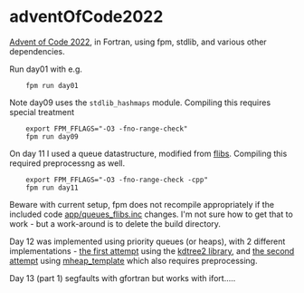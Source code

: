 # adventOfCode2022

[Advent of Code 2022](https://adventofcode.com/2022), in Fortran, using fpm, stdlib, and various other dependencies.

Run day01 with e.g.
```        
    fpm run day01
```

Note day09 uses the `stdlib_hashmaps` module. Compiling this requires special
treatment
```
    export FPM_FFLAGS="-O3 -fno-range-check"
    fpm run day09
```

On day 11 I used a queue datastructure, modified from [flibs](https://flibs.sourceforge.net/). Compiling this
required preprocessng as well.
```
    export FPM_FFLAGS="-O3 -fno-range-check -cpp"
    fpm run day11
```

Beware with current setup, fpm does not recompile appropriately if the
included code [app/queues_flibs.inc](app/queues_flibs.inc) changes. I'm not sure
how to get that to work - but a work-around is to delete the build directory.

Day 12 was implemented using priority queues (or heaps), with 2 different implementations - [the first attempt](app/day12.f90) using the [kdtree2 library](https://github.com/jmhodges/kdtree2), and [the second attempt](app/day12_alternate.f90) using [mheap_template](https://github.com/gareth-nx/mheap_template) which also requires preprocessing. 

Day 13 (part 1) segfaults with gfortran but works with ifort.....
